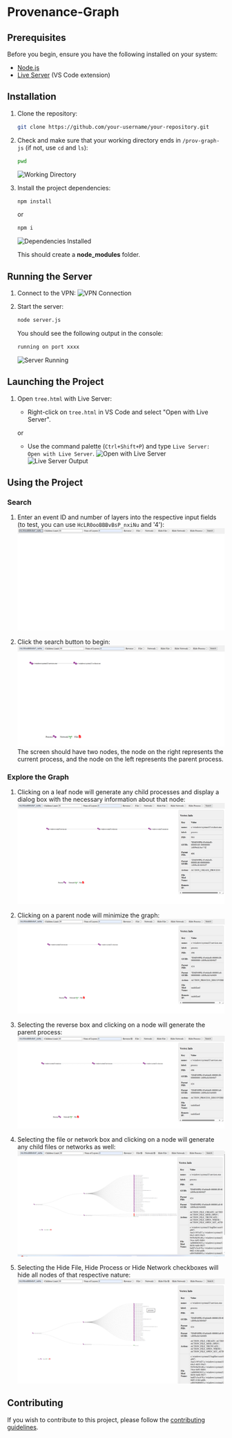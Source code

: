 # Provenance-Graph

## Prerequisites

Before you begin, ensure you have the following installed on your system:

- [Node.js](https://nodejs.org/)
- [Live Server](https://marketplace.visualstudio.com/items?itemName=ritwickdey.LiveServer) (VS Code extension)

## Installation

1. Clone the repository:

    ```sh
    git clone https://github.com/your-username/your-repository.git
    ```

2. Check and make sure that your working directory ends in `/prov-graph-js` (if not, use `cd` and `ls`):

    ```sh
    pwd
    ```
    ![Working Directory](https://github.com/DART-Laboratory/prov-graph-js/assets/123529704/648da3cf-eb6f-4791-ab85-f97dcd979ffc)

3. Install the project dependencies:

    ```sh
    npm install
    ```
    or
    ```sh
    npm i
    ```
    ![Dependencies Installed](https://github.com/DART-Laboratory/prov-graph-js/assets/123529704/c9801624-183f-4e51-b6ac-e4e633d8a5fb)

    This should create a **node_modules** folder.

## Running the Server

1. Connect to the VPN:
    ![VPN Connection](https://github.com/DART-Laboratory/prov-graph-js/assets/123529704/734d1b23-db16-444b-bcac-d2eb2a8fb15f)

2. Start the server:

    ```sh
    node server.js
    ```

    You should see the following output in the console:

    ```sh
    running on port xxxx
    ```
    ![Server Running](https://github.com/DART-Laboratory/prov-graph-js/assets/123529704/e20ebda9-ad4a-4934-bb8d-a48e9603dfeb)

## Launching the Project

1. Open `tree.html` with Live Server:

    - Right-click on `tree.html` in VS Code and select "Open with Live Server".

    or

    - Use the command palette (`Ctrl+Shift+P`) and type `Live Server: Open with Live Server`.
    ![Open with Live Server](https://github.com/DART-Laboratory/prov-graph-js/assets/123529704/ded38838-96ae-462c-9695-d6a1f22d7906)
    ![Live Server Output](https://github.com/DART-Laboratory/prov-graph-js/assets/123529704/a4eec1de-7f20-44a9-a6a0-27e4d93ec725)

## Using the Project

### Search

1. Enter an event ID and number of layers into the respective input fields (to test, you can use `HcLR0ooBBBvBsP_nxiNu` and '4'):
    ![Enter Event ID](https://github.com/DART-Laboratory/prov-graph-js/blob/main/images/search.png)

2. Click the search button to begin:
    ![Search Button](https://github.com/DART-Laboratory/prov-graph-js/blob/main/images/clicksearchtobegin.png)
    The screen should have two nodes, the node on the right represents the current process, and the node on the left represents the parent process.

### Explore the Graph

1. Clicking on a leaf node will generate any child processes and display a dialog box with the necessary information about that node:
    ![Child Processes](https://github.com/DART-Laboratory/prov-graph-js/blob/main/images/explorethegraph.png)

2. Clicking on a parent node will minimize the graph:
    ![Minimize Graph](https://github.com/DART-Laboratory/prov-graph-js/blob/main/images/explorethegraph2.png)

3. Selecting the reverse box and clicking on a node will generate the parent process:
    ![Parent Process](https://github.com/DART-Laboratory/prov-graph-js/blob/main/images/explorethegraph3.png)

4. Selecting the file or network box and clicking on a node will generate any child files or networks as well:
    ![Child Files or Networks](https://github.com/DART-Laboratory/prov-graph-js/blob/main/images/generateChildProcesses.png)

5. Selecting the Hide File, Hide Process or Hide Network checkboxes will hide all nodes of that respective nature:
    ![Hide File Nodes](https://github.com/DART-Laboratory/prov-graph-js/blob/main/images/HideFile.png)

## Contributing

If you wish to contribute to this project, please follow the [contributing guidelines](CONTRIBUTING.md).
